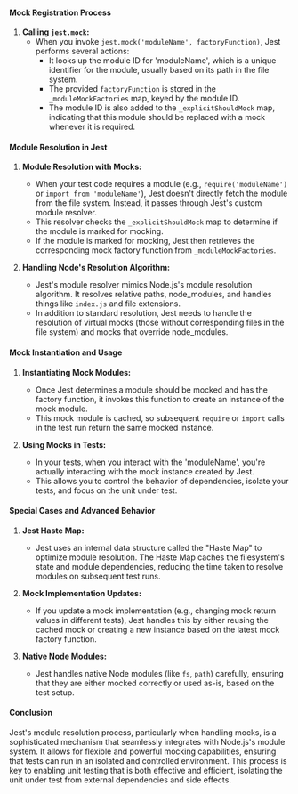 #### Mock Registration Process
1. **Calling `jest.mock`:**
   - When you invoke `jest.mock('moduleName', factoryFunction)`, Jest performs several actions:
     - It looks up the module ID for 'moduleName', which is a unique identifier for the module, usually based on its path in the file system.
     - The provided `factoryFunction` is stored in the `_moduleMockFactories` map, keyed by the module ID.
     - The module ID is also added to the `_explicitShouldMock` map, indicating that this module should be replaced with a mock whenever it is required.

#### Module Resolution in Jest
1. **Module Resolution with Mocks:**
   - When your test code requires a module (e.g., `require('moduleName')` or `import from 'moduleName'`), Jest doesn't directly fetch the module from the file system. Instead, it passes through Jest's custom module resolver.
   - This resolver checks the `_explicitShouldMock` map to determine if the module is marked for mocking.
   - If the module is marked for mocking, Jest then retrieves the corresponding mock factory function from `_moduleMockFactories`.

2. **Handling Node's Resolution Algorithm:**
   - Jest's module resolver mimics Node.js's module resolution algorithm. It resolves relative paths, node_modules, and handles things like `index.js` and file extensions.
   - In addition to standard resolution, Jest needs to handle the resolution of virtual mocks (those without corresponding files in the file system) and mocks that override node_modules.

#### Mock Instantiation and Usage
1. **Instantiating Mock Modules:**
   - Once Jest determines a module should be mocked and has the factory function, it invokes this function to create an instance of the mock module.
   - This mock module is cached, so subsequent `require` or `import` calls in the test run return the same mocked instance.

2. **Using Mocks in Tests:**
   - In your tests, when you interact with the 'moduleName', you're actually interacting with the mock instance created by Jest.
   - This allows you to control the behavior of dependencies, isolate your tests, and focus on the unit under test.

#### Special Cases and Advanced Behavior
1. **Jest Haste Map:**
   - Jest uses an internal data structure called the "Haste Map" to optimize module resolution. The Haste Map caches the filesystem's state and module dependencies, reducing the time taken to resolve modules on subsequent test runs.

2. **Mock Implementation Updates:**
   - If you update a mock implementation (e.g., changing mock return values in different tests), Jest handles this by either reusing the cached mock or creating a new instance based on the latest mock factory function.

3. **Native Node Modules:**
   - Jest handles native Node modules (like `fs`, `path`) carefully, ensuring that they are either mocked correctly or used as-is, based on the test setup.

#### Conclusion
Jest's module resolution process, particularly when handling mocks, is a sophisticated mechanism that seamlessly integrates with Node.js's module system. It allows for flexible and powerful mocking capabilities, ensuring that tests can run in an isolated and controlled environment. This process is key to enabling unit testing that is both effective and efficient, isolating the unit under test from external dependencies and side effects.